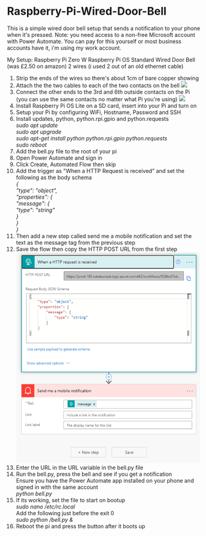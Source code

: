 # Raspberry-Pi-Wired-Door-Bell

This is a simple wired door bell setup that sends a notification to your phone when it's pressed.
Note: you need access to a non-free Microsoft account with Power Automate.
You can pay for this yourself or most business accounts have it, i'm using my work account.

My Setup:
Raspberry Pi Zero W
Raspberry Pi OS
Standard Wired Door Bell (was £2.50 on amazon)
2 wires (i used 2 out of an old ethernet cable)

1. Strip the ends of the wires so there's about 1cm of bare copper showing
2. Attach the the two cables to each of the two contacts on the bell
![](images/bell_back.jpg)
4. Connect the other ends to the 3rd and 6th outside contacts on the Pi (you can use the same contacts no matter what Pi you're using)
![](images/pi_gpio.jpg)
5. Install Raspberry Pi OS Lite on a SD card, insert into your Pi and turn on
6. Setup your Pi by configuring WiFi, Hostname, Password and SSH
7. Install updates, python, python.rpi.gpio and python.requests  
   *sudo apt update  
    sudo apt upgrade  
    sudo apt-get install python python.rpi.gpio python.requests  
    sudo reboot*
8. Add the bell.py file to the root of your pi
9. Open Power Automate and sign in
10. Click Create, Automated Flow then skip
11. Add the trigger as "When a HTTP Request is received" and set the following as the body schema  
    *{  
        "type": "object",  
        "properties": {  
            "message": {  
                    "type": "string"  
                }  
            }  
    }*
12. Then add a new step called send me a mobile notification and set the text as the message tag from the previous step
13. Save the flow then copy the HTTP POST URL from the first step
![](images/post_notification_flow.PNG)
14. Enter the URL in the URL variable in the bell.py file
15. Run the bell.py, press the bell and see if you get a notification  
Ensure you have the Power Automate app installed on your phone and signed in with the same account  
    *python bell.py*
15. If its working, set the file to start on bootup  
    *sudo nano /etc/rc.local*  
    Add the following just before the exit 0  
    *sudo python /bell.py &*  
16. Reboot the pi and press the button after it boots up
